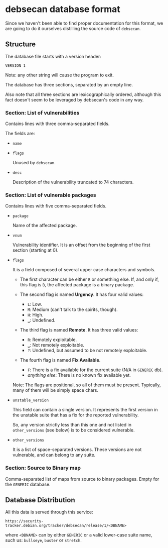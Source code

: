# debsecan database format

Since we haven't been able to find proper documentation for this format,
we are going to do it ourselves distilling the source code of `debsecan`.

## Structure

The database file starts with a version header:

```text
VERSION 1
```

Note: any other string will cause the program to exit.

The database has three sections, separated by an empty line.

Also note that all three sections are lexicographically ordered, although this fact doesn't seem to be leveraged by debsecan's code in any way.


### Section: List of vulnerabilities

Contains lines with three comma-separated fields.

The fields are:

- `name`

- `flags`

  Unused by `debsecan`.

- `desc`

  Description of the vulnerability truncated to 74 characters.

### Section: List of vulnerable packages

Contains lines with five comma-separated fields.

- `package`

  Name of the affected package.

- `vnum`

  Vulnerability identifier. It is an offset from the beginning of the first
  section (starting at 0).

- `flags`

  It is a field composed of several upper case characters and symbols.

  - The first character can be either `B` or something else. If, and only if,
    this flag is `B`, the affected package is a binary package.

  - The second flag is named **Urgency**. It has four valid values:

    - `L`: Low.
    - `M`: Medium (can't talk to the spirits, though).
    - `H`: High.
    - `␣`: Undefined.

  - The third flag is named **Remote**. It has three valid values:

    - `R`: Remotely exploitable.
    - `␣`: Not remotely exploitable.
    - `?`: Undefined, but assumed to be not remotely exploitable.

  - The fourth flag is named **Fix Available**.

    - `F`: There is a fix available for the current suite (N/A in `GENERIC` db).
    - _anything else_: There is no known fix available yet.

  Note: The flags are positional, so all of them must be present. Typically,
  many of them will be simply space chars.

- `unstable_version`

  This field can contain a single version. It represents the first version in
  the unstable suite that has a fix for the reported vulnerability.

  So, any version strictly less than this one and not listed in `other_versions`
  (see below) is to be considered vulnerable.

- `other_versions`

  It is a list of space-separated versions. These versions are not vulnerable,
  and can belong to any suite.

### Section: Source to Binary map

Comma-separated list of maps from source to binary packages. Empty for the
`GENERIC` database.

## Database Distribution

All this data is served through this service:

```text
https://security-tracker.debian.org/tracker/debsecan/release/1/<DBNAME>
```

where `<DBNAME>` can by either `GENERIC` or a valid lower-case suite name, such
us: `bullseye`, `buster` or `stretch`.
